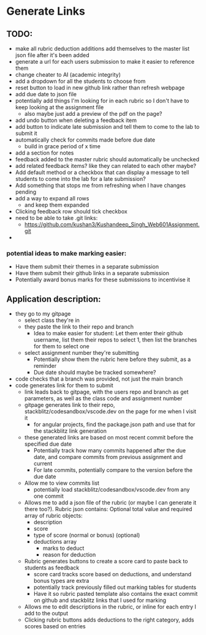 # Generate Links

## TODO:
- make all rubric deduction additions add themselves to the master list json file after it's been added
- generate a url for each users submission to make it easier to reference them
- change cheater to AI (academic integrity)
- add a dropdown for all the students to choose from
- reset button to load in new github link rather than refresh webpage
- add due date to json file
- potentially add things I'm looking for in each rubric so I don't have to keep looking at the assignment file
  - also maybe just add a preview of the pdf on the page?
- add undo button when deleting a feedback item
- add button to indicate late submission and tell them to come to the lab to submit it
- automatically check for commits made before due date
  - build in grace period of x time
- add a section for notes
- feedback added to the master rubric should automatically be unchecked
- add related feedback items? like they can related to each other maybe?
- Add default method or a checkbox that can display a message to tell students to come into the lab for a late submission?
- Add something that stops me from refreshing when I have changes pending
- add a way to expand all rows
  - and keep them expanded
- Clicking feedback row should tick checkbox
- need to be able to take .git links:
  - https://github.com/kushan3/Kushandeep_Singh_Web601Assignment.git
- 

### potential ideas to make marking easier:
- Have them submit their themes in a separate submission
- Have them submit their github links in a separate submission
- Potentially award bonus marks for these submissions to incentivise it

## Application description:

- they go to my gitpage
  - select class they're in
  - they paste the link to their repo and branch
    - Idea to make easier for student: Let them enter their github username, list them their repos to select 1, then list the branches for them to select one
  - select assignment number they're submitting
    - Potentially show them the rubric here before they submit, as a reminder
    - Due date should maybe be tracked somewhere?
- code checks that a branch was provided, not just the main branch
- code generates link for them to submit
  - link leads back to gitpage, with the users repo and branch as get parameters, as well as the class code and assignment number
  - gitpage generates link to their repo, stackblitz/codesandbox/vscode.dev on the page for me when I visit it
    - for angular projects, find the package.json path and use that for the stackblitz link generation
  - these generated links are based on most recent commit before the specified due date
    - Potentially track how many commits happened after the due date, and compare commits from previous assignment and current
    - For late commits, potentially compare to the version before the due date
  - Allow me to view commits list
    - potentially load stackblitz/codesandbox/vscode.dev from any one commit
  - Allows me to add a json file of the rubric (or maybe I can generate it there too?). Rubric json contains: Optional total value and required array of rubric objects:
    - description
    - score
    - type of score (normal or bonus) (optional)
    - deductions array
      - marks to deduct
      - reason for deduction
  - Rubric generates buttons to create a score card to paste back to students as feedback
    - score card tracks score based on deductions, and understand bonus types are extra
    - potentially track previously filled out marking tables for students
    - Have it so rubric pasted template also contains the exact commit on github and stackblitz links that I used for marking
  - Allows me to edit descriptions in the rubric, or inline for each entry I add to the output
  - Clicking rubric buttons adds deductions to the right category, adds scores based on entries

